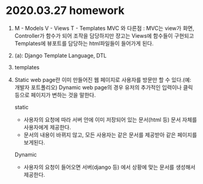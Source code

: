 # 2020.03.27 homework

1. M - Models
   V - Views
   T - Templates
   MVC 와 다른점 : MVC는 view가 화면, Controller가 함수가 되어 조작을 담당하지만 쟝고는 Views에 함수들이 구현되고 Templates에 뷰포트를 담당하는 html파일들이 들어가게 된다.

2. (a): Django Template Language, DTL

   

3. templates
   

4. Static web page란 이미 만들어진 웹 페이지로 사용자를 방문만 할 수 있다.(예: 개발자 포트폴리오) Dynamic web page의 경우 유저의 추가적인 입력이나 클릭 등으로 페이지가 변하는 것을 말한다.

   static

   * 사용자의 요청에 따라 서버 안에 이미 저장되어 있는 문서(html 등) 문서 자체를 사용자에게 제공한다. 
   * 문서의 내용이 바뀌지 않고, 모든 사용자는 같은 문서를 제공받아 같은 페이지를 보게된다.

   Dynamic

   * 사용자의 요청이 들어오면 서버(django 등) 에서 상황에 맞는 문서를 생성해서 제공한다. 